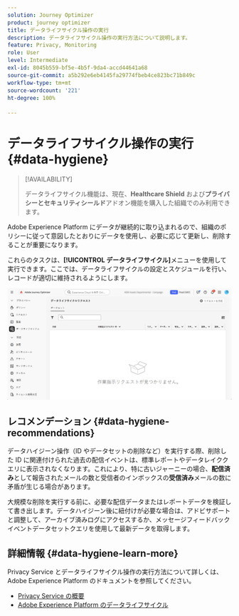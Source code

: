 ```yaml
---
solution: Journey Optimizer
product: journey optimizer
title: データライフサイクル操作の実行
description: データライフサイクル操作の実行方法について説明します。
feature: Privacy, Monitoring
role: User
level: Intermediate
exl-id: 8045b559-bf5e-4b5f-9da4-accd44641a68
source-git-commit: a5b292e6eb4145fa29774fbeb4ce823bc71b849c
workflow-type: tm+mt
source-wordcount: '221'
ht-degree: 100%

---
```


# データライフサイクル操作の実行 {#data-hygiene}

>[!AVAILABILITY]
>
>データライフサイクル機能は、現在、**Healthcare Shield** および&#x200B;**プライバシーとセキュリティシールド**&#x200B;アドオン機能を購入した組織でのみ利用できます。

Adobe Experience Platform にデータが継続的に取り込まれるので、組織のポリシーに従って意図したとおりにデータを使用し、必要に応じて更新し、削除することが重要になります。

これらのタスクは、**[!UICONTROL データライフサイクル]**&#x200B;メニューを使用して実行できます。ここでは、データライフサイクルの設定とスケジュールを行い、レコードが適切に維持されるようにします。

![](assets/data-hygiene.png)


## レコメンデーション {#data-hygiene-recommendations}

データハイジーン操作（ID やデータセットの削除など）を実行する際、削除した ID に関連付けられた過去の配信イベントは、標準レポートやデータレイククエリに表示されなくなります。これにより、特に古いジャーニーの場合、**配信済み**&#x200B;として報告されたメールの数と受信者のインボックスの&#x200B;**受信済み**&#x200B;メールの数に矛盾が生じる場合があります。

大規模な削除を実行する前に、必要な配信データまたはレポートデータを検証して書き出します。データハイジーン後に紐付けが必要な場合は、アドビサポートと調整して、アーカイブ済みログにアクセスするか、メッセージフィードバックイベントデータセットクエリを使用して最新データを取得します。

## 詳細情報 {#data-hygiene-learn-more}

Privacy Service とデータライフサイクル操作の実行方法について詳しくは、Adobe Experience Platform のドキュメントを参照してください。

* [Privacy Service の概要](https://experienceleague.adobe.com/docs/experience-platform/privacy/home.html?lang=ja)
* [Adobe Experience Platform のデータライフサイクル](https://experienceleague.adobe.com/docs/experience-platform/hygiene/home.html?lang=ja)
